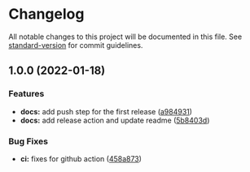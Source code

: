 # Changelog

All notable changes to this project will be documented in this file. See [standard-version](https://github.com/conventional-changelog/standard-version) for commit guidelines.

## 1.0.0 (2022-01-18)


### Features

* **docs:** add push step for the first release ([a984931](https://github.com/0xmad/changelog-generation-exaple/commit/a984931aa2cf856a762d203d182598f11aade07b))
* **docs:** add release action and update readme ([5b8403d](https://github.com/0xmad/changelog-generation-exaple/commit/5b8403d25e2fa5c818a8618ee4b779b29badb5e8))


### Bug Fixes

* **ci:** fixes for github action ([458a873](https://github.com/0xmad/changelog-generation-exaple/commit/458a873126a8dfd3c5c8fdd59dc35c2c608cb2f6))

